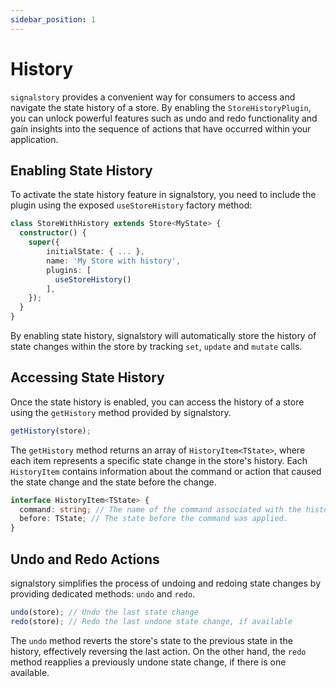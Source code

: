 ```yaml
---
sidebar_position: 1
---
```


# History

`signalstory` provides a convenient way for consumers to access and navigate the state history of a store. By enabling the `StoreHistoryPlugin`, you can unlock powerful features such as undo and redo functionality and gain insights into the sequence of actions that have occurred within your application.

## Enabling State History

To activate the state history feature in signalstory, you need to include the plugin using the exposed `useStoreHistory` factory method:

```typescript
class StoreWithHistory extends Store<MyState> {
  constructor() {
    super({
        initialState: { ... },
        name: 'My Store with history',
        plugins: [
          useStoreHistory()
        ],
    });
  }
}
```

By enabling state history, signalstory will automatically store the history of state changes within the store by tracking `set`, `update` and `mutate` calls.

## Accessing State History

Once the state history is enabled, you can access the history of a store using the `getHistory` method provided by signalstory.

```typescript
getHistory(store);
```

The `getHistory` method returns an array of `HistoryItem<TState>`, where each item represents a specific state change in the store's history. Each `HistoryItem` contains information about the command or action that caused the state change and the state before the change.

```typescript
interface HistoryItem<TState> {
  command: string; // The name of the command associated with the history item.
  before: TState; // The state before the command was applied.
}
```

## Undo and Redo Actions

signalstory simplifies the process of undoing and redoing state changes by providing dedicated methods: `undo` and `redo`.

```typescript
undo(store); // Undo the last state change
redo(store); // Redo the last undone state change, if available
```

The `undo` method reverts the store's state to the previous state in the history, effectively reversing the last action. On the other hand, the `redo` method reapplies a previously undone state change, if there is one available.
